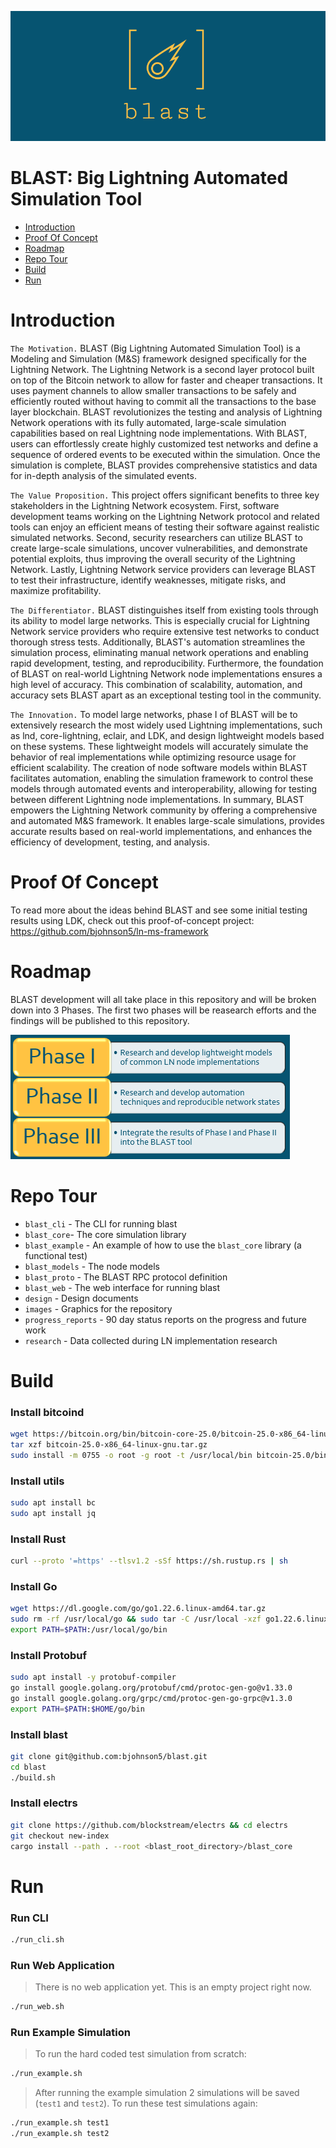 ![alt text](https://github.com/bjohnson5/blast/blob/main/images/blast_logo.png?raw=true)

# BLAST: Big Lightning Automated Simulation Tool

- [Introduction](#introduction)
- [Proof Of Concept](#proof-of-concept)
- [Roadmap](#roadmap)
- [Repo Tour](#repo-tour)
- [Build](#build)
- [Run](#run)

# Introduction
`The Motivation.` BLAST (Big Lightning Automated Simulation Tool) is a Modeling and Simulation (M&S) framework designed specifically for the Lightning Network. The Lightning Network is a second layer protocol built on top of the Bitcoin network to allow for faster and cheaper transactions. It uses payment channels to allow smaller transactions to be safely and efficiently routed without having to commit all the transactions to the base layer blockchain. BLAST revolutionizes the testing and analysis of Lightning Network operations with its fully automated, large-scale simulation capabilities based on real Lightning node implementations. With BLAST, users can effortlessly create highly customized test networks and define a sequence of ordered events to be executed within the simulation. Once the simulation is complete, BLAST provides comprehensive statistics and data for in-depth analysis of the simulated events.

`The Value Proposition.` This project offers significant benefits to three key stakeholders in the Lightning Network ecosystem. First, software development teams working on the Lightning Network protocol and related tools can enjoy an efficient means of testing their software against realistic simulated networks. Second, security researchers can utilize BLAST to create large-scale simulations, uncover vulnerabilities, and demonstrate potential exploits, thus improving the overall security of the Lightning Network. Lastly, Lightning Network service providers can leverage BLAST to test their infrastructure, identify weaknesses, mitigate risks, and maximize profitability. 

`The Differentiator.` BLAST distinguishes itself from existing tools through its ability to model large networks. This is especially crucial for Lightning Network service providers who require extensive test networks to conduct thorough stress tests. Additionally, BLAST's automation streamlines the simulation process, eliminating manual network operations and enabling rapid development, testing, and reproducibility. Furthermore, the foundation of BLAST on real-world Lightning Network node implementations ensures a high level of accuracy. This combination of scalability, automation, and accuracy sets BLAST apart as an exceptional testing tool in the community. 

`The Innovation.` To model large networks, phase I of BLAST will be to extensively research the most widely used Lightning implementations, such as lnd, core-lightning, eclair, and LDK, and design lightweight models based on these systems. These lightweight models will accurately simulate the behavior of real implementations while optimizing resource usage for efficient scalability. The creation of node software models within BLAST facilitates automation, enabling the simulation framework to control these models through automated events and interoperability, allowing for testing between different Lightning node implementations.  In summary, BLAST empowers the Lightning Network community by offering a comprehensive and automated M&S framework. It enables large-scale simulations, provides accurate results based on real-world implementations, and enhances the efficiency of development, testing, and analysis.

# Proof Of Concept
To read more about the ideas behind BLAST and see some initial testing results using LDK, check out this proof-of-concept project: https://github.com/bjohnson5/ln-ms-framework

# Roadmap
BLAST development will all take place in this repository and will be broken down into 3 Phases. The first two phases will be reasearch efforts and the findings will be published to this repository.

![alt text](https://github.com/bjohnson5/blast/blob/main/images/roadmap.png?raw=true)

# Repo Tour
- `blast_cli` - The CLI for running blast
- `blast_core`- The core simulation library
- `blast_example` - An example of how to use the `blast_core` library (a functional test)
- `blast_models` - The node models
- `blast_proto` - The BLAST RPC protocol definition
- `blast_web` - The web interface for running blast
- `design` - Design documents
- `images` - Graphics for the repository
- `progress_reports` - 90 day status reports on the progress and future work
- `research` - Data collected during LN implementation research

# Build
### Install bitcoind
```bash
wget https://bitcoin.org/bin/bitcoin-core-25.0/bitcoin-25.0-x86_64-linux-gnu.tar.gz
tar xzf bitcoin-25.0-x86_64-linux-gnu.tar.gz
sudo install -m 0755 -o root -g root -t /usr/local/bin bitcoin-25.0/bin/*
```

### Install utils
```bash
sudo apt install bc
sudo apt install jq
```

### Install Rust
```bash
curl --proto '=https' --tlsv1.2 -sSf https://sh.rustup.rs | sh
```

### Install Go
```bash
wget https://dl.google.com/go/go1.22.6.linux-amd64.tar.gz
sudo rm -rf /usr/local/go && sudo tar -C /usr/local -xzf go1.22.6.linux-amd64.tar.gz
export PATH=$PATH:/usr/local/go/bin
```

### Install Protobuf
```bash
sudo apt install -y protobuf-compiler
go install google.golang.org/protobuf/cmd/protoc-gen-go@v1.33.0
go install google.golang.org/grpc/cmd/protoc-gen-go-grpc@v1.3.0
export PATH=$PATH:$HOME/go/bin
```

### Install blast
```bash
git clone git@github.com:bjohnson5/blast.git
cd blast
./build.sh
```

### Install electrs
```bash
git clone https://github.com/blockstream/electrs && cd electrs
git checkout new-index
cargo install --path . --root <blast_root_directory>/blast_core
```

# Run
### Run CLI
```bash
./run_cli.sh
```

### Run Web Application
> There is no web application yet. This is an empty project right now.
```bash
./run_web.sh
```
### Run Example Simulation
> To run the hard coded test simulation from scratch:
```bash
./run_example.sh
```

> After running the example simulation 2 simulations will be saved (`test1` and `test2`). To run these test simulations again:
```bash
./run_example.sh test1
./run_example.sh test2
```
